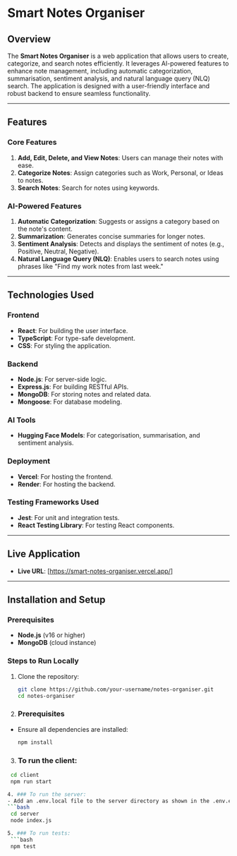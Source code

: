# Smart Notes Organiser

## Overview

The **Smart Notes Organiser** is a web application that allows users to create, categorize, and search notes efficiently. It leverages AI-powered features to enhance note management, including automatic categorization, summarisation, sentiment analysis, and natural language query (NLQ) search. The application is designed with a user-friendly interface and robust backend to ensure seamless functionality.

---

## Features

### Core Features
1. **Add, Edit, Delete, and View Notes**: Users can manage their notes with ease.
2. **Categorize Notes**: Assign categories such as Work, Personal, or Ideas to notes.
3. **Search Notes**: Search for notes using keywords.

### AI-Powered Features
1. **Automatic Categorization**: Suggests or assigns a category based on the note's content.
2. **Summarization**: Generates concise summaries for longer notes.
3. **Sentiment Analysis**: Detects and displays the sentiment of notes (e.g., Positive, Neutral, Negative).
4. **Natural Language Query (NLQ)**: Enables users to search notes using phrases like "Find my work notes from last week."

---

## Technologies Used

### Frontend
- **React**: For building the user interface.
- **TypeScript**: For type-safe development.
- **CSS**: For styling the application.

### Backend
- **Node.js**: For server-side logic.
- **Express.js**: For building RESTful APIs.
- **MongoDB**: For storing notes and related data.
- **Mongoose**: For database modeling.

### AI Tools
- **Hugging Face Models**: For categorisation, summarisation, and sentiment analysis.

### Deployment
- **Vercel**: For hosting the frontend.
- **Render**: For hosting the backend.

### Testing Frameworks Used
- **Jest**: For unit and integration tests.
- **React Testing Library**: For testing React components.

---

## Live Application

- **Live URL**: [https://smart-notes-organiser.vercel.app/]

---

## Installation and Setup

### Prerequisites
- **Node.js** (v16 or higher)
- **MongoDB** (cloud instance)

### Steps to Run Locally
1. Clone the repository:
   ```bash
   git clone https://github.com/your-username/notes-organiser.git
   cd notes-organiser

2. ### Prerequisites
- Ensure all dependencies are installed:
  ```bash
  npm install

3. ### To run the client:
  ```bash
   cd client 
   npm run start

4. ### To run the server:
- Add an .env.local file to the server directory as shown in the .env.example file. Then:
  ```bash
   cd server
   node index.js

5. ### To run tests:
   ```bash
   npm test
